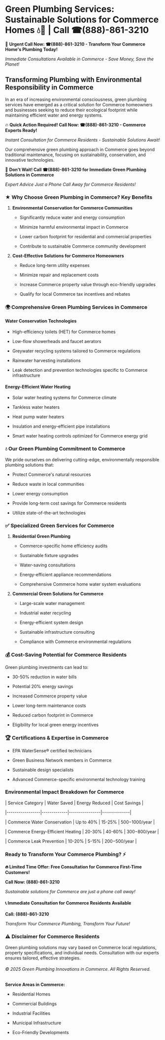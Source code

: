 # Green Plumbing Services: Sustainable Solutions for Commerce Homes 💧🌿 | Call ☎(888)-861-3210

🚨 **Urgent Call Now: ☎(888)-861-3210 - Transform Your Commerce Home's Plumbing Today!**
*Immediate Consultations Available in Commerce - Save Money, Save the Planet!*

## Transforming Plumbing with Environmental Responsibility in Commerce

In an era of increasing environmental consciousness, green plumbing services have emerged as a critical solution for Commerce homeowners and businesses seeking to reduce their ecological footprint while maintaining efficient water and energy systems. 

🔥 **Quick Action Required! Call Now: ☎(888)-861-3210 - Commerce Experts Ready!**
*Instant Consultation for Commerce Residents - Sustainable Solutions Await!*

Our comprehensive green plumbing approach in Commerce goes beyond traditional maintenance, focusing on sustainability, conservation, and innovative technologies.

🚨 **Don't Wait! Call ☎(888)-861-3210 for Immediate Green Plumbing Solutions in Commerce**
*Expert Advice Just a Phone Call Away for Commerce Residents!*

### ★ Why Choose Green Plumbing in Commerce? Key Benefits

1. **Environmental Conservation for Commerce Communities** 
   - Significantly reduce water and energy consumption
   - Minimize harmful environmental impact in Commerce
   - Lower carbon footprint for residential and commercial properties
   - Contribute to sustainable Commerce community development

2. **Cost-Effective Solutions for Commerce Homeowners** 
   - Reduce long-term utility expenses
   - Minimize repair and replacement costs
   - Increase Commerce property value through eco-friendly upgrades
   - Qualify for local Commerce tax incentives and rebates

### 🌍 Comprehensive Green Plumbing Services in Commerce

#### Water Conservation Technologies
- High-efficiency toilets (HET) for Commerce homes
- Low-flow showerheads and faucet aerators
- Greywater recycling systems tailored to Commerce regulations
- Rainwater harvesting installations
- Leak detection and prevention technologies specific to Commerce infrastructure

#### Energy-Efficient Water Heating
- Solar water heating systems for Commerce climate
- Tankless water heaters
- Heat pump water heaters
- Insulation and energy-efficient pipe installations
- Smart water heating controls optimized for Commerce energy grid

### 💧 Our Green Plumbing Commitment to Commerce

We pride ourselves on delivering cutting-edge, environmentally responsible plumbing solutions that:
- Protect Commerce's natural resources
- Reduce waste in local communities
- Lower energy consumption
- Provide long-term cost savings for Commerce residents
- Utilize state-of-the-art technologies

### ✅ Specialized Green Services for Commerce

1. **Residential Green Plumbing**
   - Commerce-specific home efficiency audits
   - Sustainable fixture upgrades
   - Water-saving consultations
   - Energy-efficient appliance recommendations
   - Comprehensive Commerce home water system evaluations

2. **Commercial Green Solutions for Commerce**
   - Large-scale water management
   - Industrial water recycling
   - Energy-efficient system design
   - Sustainable infrastructure consulting
   - Compliance with Commerce environmental regulations

### 💰 Cost-Saving Potential for Commerce Residents

Green plumbing investments can lead to:
- 30-50% reduction in water bills
- Potential 20% energy savings
- Increased Commerce property value
- Lower long-term maintenance costs
- Reduced carbon footprint in Commerce
- Eligibility for local green energy incentives

### 🏆 Certifications & Expertise in Commerce

- EPA WaterSense® certified technicians
- Green Business Network members in Commerce
- Sustainable design specialists
- Advanced Commerce-specific environmental technology training

### Environmental Impact Breakdown for Commerce

| Service Category | Water Saved | Energy Reduced | Cost Savings |
|-----------------|-------------|----------------|--------------|
| Commerce Water Conservation | Up to 40% | 15-25% | $500-$1000/year |
| Commerce Energy-Efficient Heating | 20-30% | 40-60% | $300-$800/year |
| Commerce Leak Prevention | 10-20% | 5-15% | $200-$500/year |

### Ready to Transform Your Commerce Plumbing? ⚡

**🔥 Limited Time Offer: Free Consultation for Commerce First-Time Customers!**

**Call Now: (888)-861-3210**
*Sustainable solutions for Commerce are just a phone call away!*

#### 📞 Immediate Consultation for Commerce Residents Available

**Call: (888)-861-3210**
*Transform Your Commerce Plumbing, Transform Your Future!*

### ⚠️ Disclaimer for Commerce Residents

Green plumbing solutions may vary based on Commerce local regulations, property specifications, and individual needs. Consultation with our experts ensures tailored, effective strategies.

###### © 2025 Green Plumbing Innovations in Commerce. All Rights Reserved.

**Service Areas in Commerce:** 
- Residential Homes
- Commercial Buildings
- Industrial Facilities
- Municipal Infrastructure
- Eco-Friendly Developments